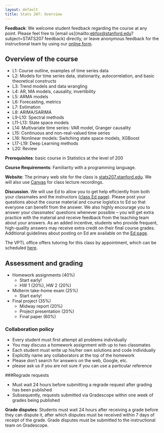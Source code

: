 ```yaml
---
layout: default
title: Stats 207: Overview
---
```


**Feedback**: We welcome student feedback regarding the course at any point.  Please feel free to [email us](mailto:ebfox@stanford.edu?subject=STATS207 feedback)
directly, or leave anonymous feedback for the instructional team by using our [online form](TBD).

## Overview of the course

- L1: Course outline, examples of time series data
- L2: Models for time series data, stationarity, autocorrelation, and basic theoretical constructs
- L3: Trend models and data wrangling
- L4: AR, MA models, causality, invertibility
- L5: ARMA models
- L6: Forecasting, metrics
- L7: Estimation
- L8: ARIMA/SARIMA
- L9-L10: Spectral methods
- L11-L13: State space models
- L14: Multivariate time series: VAR model, Granger causality
- L15: Continuous and non-real-valued time series
- L16: Nonlinear models: Switching state space models, XGBoost
- L17-L19: Deep Learning methods
- L20: Review

**Prerequisites**: basic course in Statistics at the level of 200

**Course Requirements**: Familiarity with a programming language.
 
**Website**: The primary web site for the class is [stats207.stanford.edu](http://stats207.github.io). We will also use [Canvas](https://canvas.stanford.edu) for class lecture recordings.

**Discussion**.  We will use Ed to allow you to get help efficiently from both your classmates and the instructors ([class Ed page](Ed)). Please post your questions about the course material and course logistics to Ed so that everyone can benefit from the answer. We also highly encourage you to answer your classmates’ questions whenever possible – you will get extra practice with the material and receive feedback from the teaching team about your answers. As an added incentive, students who provide frequent, high-quality answers may receive extra credit on their final course grades. Additional guidelines about posting on Ed are available on the [Ed page](https://edstem.org).

The VPTL office offers tutoring for this class by appointment, which can be scheduled [here](https://learningconnection.stanford.edu/appointments-and-drop-schedule).

## Assessment and grading
- Homework assignments (40%)
  - Start early!
  - HW 1 (20%), HW 2 (20%)
- Midterm take-home exam (25%)
  - Start early!
- Final project (35%)
  - Midway report (20%)
  - Project presentation (20%)
  - Final paper (60%)

### Collaboration policy
- Every student must first attempt all problems individually
- You may discuss a homework assignment with up to two classmates
- Each student must write up his/her own solutions and code individually
- Explicitly name any collaborators at the top of the homework
- Please don’t search for answers on the web, Google, etc.
 - please ask us if you are not sure if you can use a particular reference

###Regrade requests
- Must wait 24 hours before submitting a regrade request after grading has been published
- Subsequently, requests submitted via Gradescope within one week of grades being published
 
**Grade disputes**:  Students must wait 24 hours after receiving a grade before they can dispute it, after which disputes must be received within 7 days of receipt of the grade. Grade disputes must be submitted to the instructional team on Gradescope.
